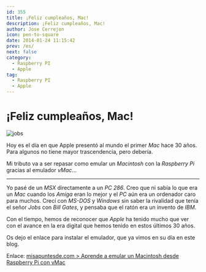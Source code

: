 ```yaml
---
id: 355
title: ¡Feliz cumpleaños, Mac!
description: ¡Feliz cumpleaños, Mac!
author: Jose Cerrejon
icon: pen-to-square
date: 2014-01-24 11:15:42
prev: /es/
next: false
category:
  - Raspberry PI
  - Apple
tag:
  - Raspberry PI
  - Apple
---
```


# ¡Feliz cumpleaños, Mac!

![jobs](/images/2014/01/jobs.jpg)

Hoy es el día en que Apple presentó al mundo el primer *Mac* hace 30 años. Para algunos no tiene mayor trascendencia, pero debería.

Mi tributo va a ser repasar como emular un *Macintosh* con la *Raspberry Pi* gracias al emulador *vMac*...

- - -
Yo pasé de un *MSX* directamente a un *PC 286*. Creo que ni sabía lo que era un *Mac* cuando los *Amiga* eran lo mejor y el *PC* aún era un ordenador caro para muchos. Crecí con *MS-DOS* y *Windows* sin saber la rivalidad que tenía el señor *Jobs* con *Bill Gates*, y pensaba que el ratón era un invento de *IBM*.

Con el tiempo, hemos de reconocer que *Apple* ha tenido mucho que ver con el avance en la era digital que hemos tenido en estos últimos 30 años.

Os dejo el enlace para instalar el emulador, que ya vimos en su día en este blog.

Enlace: [misapuntesde.com > Aprende a emular un Macintosh desde Raspberry Pi con vMac](/post.php?id=249)
